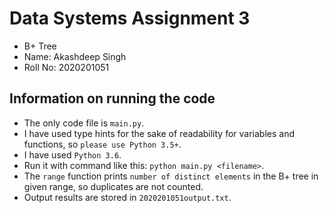 # Data Systems Assignment 3
- B+ Tree
- Name: Akashdeep Singh
- Roll No: 2020201051

## Information on running the code
- The only code file is `main.py`.
- I have used type hints for the sake of readability for variables and functions, so `please use Python 3.5+`.
- I have used `Python 3.6`.
- Run it with command like this: `python main.py <filename>`.
- The `range` function prints `number of distinct elements` in the B+ tree in given range, so duplicates are not counted.
- Output results are stored in `2020201051output.txt`.